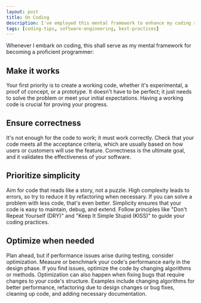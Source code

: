 ```yaml
---
layout: post
title: On Coding
description: I've employed this mental framework to enhance my coding skills and produce higher quality code.
tags: [coding-tips, software-engineering, best-practices]
---
```


Whenever I embark on coding, this shall serve as my mental framework for becoming a proficient programmer:

<h2 class="special-font">Make it works</h2>

Your first priority is to create a working code, whether it's experimental, a proof of concept, or a prototype. It doesn't have to be perfect; it just needs to solve the problem or meet your initial expectations. Having a working code is crucial for proving your progress.

<h2 class="special-font">Ensure correctness</h2>

It's not enough for the code to work; it must work correctly. Check that your code meets all the acceptance criteria, which are usually based on how users or customers will use the feature. Correctness is the ultimate goal, and it validates the effectiveness of your software.

<h2 class="special-font">Prioritize simplicity</h2>

Aim for code that reads like a story, not a puzzle. High complexity leads to errors, so try to reduce it by refactoring when necessary. If you can solve a problem with less code, that's even better. Simplicity ensures that your code is easy to maintain, debug, and extend. Follow principles like "Don't Repeat Yourself (DRY)" and "Keep It Simple Stupid (KISS)" to guide your coding practices.

<h2 class="special-font">Optimize when needed</h2>

Plan ahead, but if performance issues arise during testing, consider optimization. Measure or benchmark your code's performance early in the design phase. If you find issues, optimize the code by changing algorithms or methods. Optimization can also happen when fixing bugs that require changes to your code's structure. Examples include changing algorithms for better performance, refactoring due to design changes or bug fixes, cleaning up code, and adding necessary documentation.